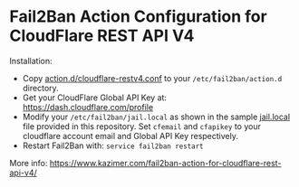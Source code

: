 Fail2Ban Action Configuration for CloudFlare REST API V4
========================================================

Installation:

* Copy [action.d/cloudflare-restv4.conf](https://github.com/wpkc/fail2ban-action-cloudflare-restv4/blob/master/action.d/cloudflare-restv4.conf) to your `/etc/fail2ban/action.d` directory.
* Get your CloudFlare Global API Key at: <https://dash.cloudflare.com/profile>
* Modify your `/etc/fail2ban/jail.local` as shown in the sample [jail.local](https://github.com/wpkc/fail2ban-action-cloudflare-restv4/blob/master/jail.local) file provided in this repository. Set `cfemail` and `cfapikey` to your cloudflare account email and Global API Key respectively.
* Restart Fail2Ban with: `service fail2ban restart`

More info: <https://www.kazimer.com/fail2ban-action-for-cloudflare-rest-api-v4/>
